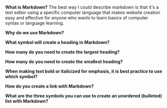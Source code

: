 **What is Markdown?**
The best way I could describe markdown is that it's a text editor using a specific computer language that makes website creation easy and effective for anyone who wants to learn basics of computer syntax or language learning.

**Why do we use Markdown?**

**What symbol will create a heading in Markdown?**

**How many do you need to create the largest heading?**

**How many do you need to create the smallest heading?**

**When making text bold or italicized for emphasis, it is best practice to use which symbol?**

**How do you create a link with Markdown?**

**What are the three symbols you can use to create an unordered (bulleted) list with Markdown?**

